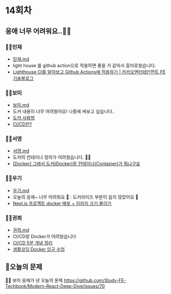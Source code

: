 # 14회차

## 응애 너무 어려워요..👶🏻

### 👶🏻민재

- [민재.md](./민재/민재.md)
- light house 를 github action으로 적용하면 좋을 거 같아서 흥미로웠습니다.
- [Lighthouse CI를 알아보고 Github Actions에 적용하기 | 카카오엔터테인먼트 FE 기술블로그](https://fe-developers.kakaoent.com/2022/220602-lighthouse-with-github-actions/)

### 👶🏻보미

- [보미.md](./보미/보미.md)
- 도커 내용이 너무 어려웠어요! 나중에 써보고 싶습니다..
- [도커 사용법](https://zero-base.co.kr/event/media_insight_contents_BE_backend_docker)
- [CI/CD란?](https://www.redhat.com/ko/topics/devops/what-is-ci-cd)

### 👶🏻서영

- [서영.md](./서영/서영.md)
- 도커의 컨테이너 정의가 어려웠습니다. 👶🏻
- [[Docker] 그래서 도커(Docker)랑 컨테이너(Container)가 뭐냐구요](https://colevelup.tistory.com/30)

### 👶🏻우기

- [우기.md](./우기/우기.md)
- 오늘의 응애~ 너무 어려워요 👶 : 도커라이즈 부분이 쉽지 않았어요 👼
- [Next.js 프로젝트 docker 배포 + 이미지 크기 줄이기](https://velog.io/@jadenkim5179/Next.js-프로젝트-docker-배포-이미지-크기-줄이기)

### 👶🏻권희

- [권희.md](./권희/권희.md)
- CI/CD랑 Docker가 어려웠습니다
- [CI/CD 5분 개념 정리](https://www.youtube.com/watch?v=0Emq5FypiMM)
- [생활코딩 Docker 입구 수업](https://www.youtube.com/watch?v=Ps8HDIAyPD0&list=PLuHgQVnccGMDeMJsGq2O-55Ymtx0IdKWf)

## 📍오늘의 문제

👶🏻 보미 응애가 낸 오늘의 문제
https://github.com/Study-FE-Techbook/Modern-React-Deep-Dive/issues/70
